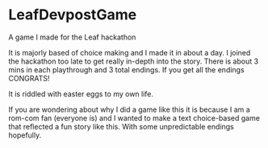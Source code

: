 # LeafDevpostGame
A game I made for the Leaf hackathon

It is majorly based of choice making and I made it in about a day. I joined the hackathon too late to get really in-depth into the story.
There is about 3 mins in each playthrough and 3 total endings. If you get all the endings CONGRATS!

It is riddled with easter eggs to my own life.

If you are wondering about why I did a game like this it is because I am a rom-com fan (everyone is) and I wanted to make a text choice-based game that reflected a fun story like this. With some unpredictable endings hopefully.

